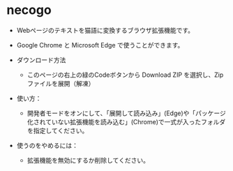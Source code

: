 # necogo
- Webページのテキストを猫語に変換するブラウザ拡張機能です。
- Google Chrome と Microsoft Edge で使うことができます。

- ダウンロード方法
    - このページの右上の緑のCodeボタンから Download ZIP を選択し、Zipファイルを展開（解凍）

- 使い方：
    - 開発者モードをオンにして、「展開して読み込み」(Edge)や「パッケージ化されていない拡張機能を読み込む」(Chrome)で一式が入ったフォルダを指定してください。

- 使うのをやめるには：
    - 拡張機能を無効にするか削除してください。
